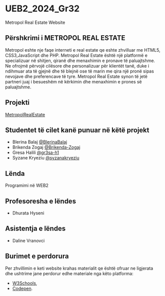 # UEB2_2024_Gr32
Metropol Real Estate Website 

## Përshkrimi i METROPOL REAL ESTATE 
Metropol eshte nje faqe interneti e real estate qe eshte zhvilluar  me HTML5, CSS3,JavaScript dhe PHP.
Metropol Real Estate është një platformë e specializuar në shitjen, qiranë dhe menaxhimin e pronave të paluajtshme. Ne ofrojmë përvojë cilësore dhe personalizuar për klientët tanë, duke i ndihmuar ata të gjejnë dhe të blejnë ose të marin me  qira një pronë sipas nevojave dhe preferencave të tyre. 
Metropol Real Estate synon të jetë partneri juaj i besueshëm në kërkimin dhe menaxhimin e prones së paluajtshme.

## Projekti 
[MetropolRealEstate](http://localhost/UEB2_2024_Gr32/UEB2_2024_Gr32/index.php)

## Studentet të cilet kanë punuar në këtë projekt
- Blerina Balaj [@BlerinaBalaj](https://github.com/BlerinaBalaj) 
- Brikenda Zogaj [@Brikenda-Zogaj](https://github.com/Brikenda-Zogaj)
- Gresa Halili [@gr3sa-h1](https://github.com/gr3sa-h1)
- Syzane Kryeziu [@syzanakryeziu](https://github.com/syzanakryeziu)

## Lënda
Programimi në WEB2 

## Profesoresha e lëndes
- Dhurata Hyseni

## Asistentja e lëndes
- Daline Vranovci

## Burimet e perdorura

Per zhvillimin e keti website krahas materialit qe është ofruar ne ligjerata dhe ushtrime jane perdorur edhe materiale nga këto platforma:

- [W3Schools](https://www.w3schools.com/),
- [Codepen](https://codepen.io).